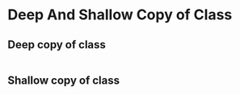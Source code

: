 # Deep And Shallow Copy of Class

## Deep copy of class

```cpp

```

## Shallow copy of class

```cpp

```